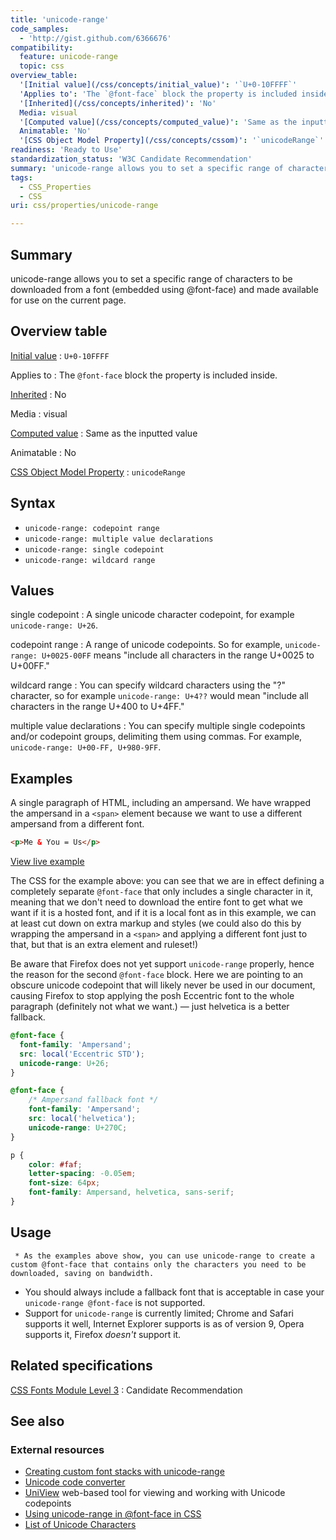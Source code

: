 ```yaml
---
title: 'unicode-range'
code_samples:
  - 'http://gist.github.com/6366676'
compatibility:
  feature: unicode-range
  topic: css
overview_table:
  '[Initial value](/css/concepts/initial_value)': '`U+0-10FFFF`'
  'Applies to': 'The `@font-face` block the property is included inside.'
  '[Inherited](/css/concepts/inherited)': 'No'
  Media: visual
  '[Computed value](/css/concepts/computed_value)': 'Same as the inputted value'
  Animatable: 'No'
  '[CSS Object Model Property](/css/concepts/cssom)': '`unicodeRange`'
readiness: 'Ready to Use'
standardization_status: 'W3C Candidate Recommendation'
summary: 'unicode-range allows you to set a specific range of characters to be downloaded from a font (embedded using @font-face) and made available for use on the current page.'
tags:
  - CSS_Properties
  - CSS
uri: css/properties/unicode-range

---
```

## Summary

unicode-range allows you to set a specific range of characters to be downloaded from a font (embedded using @font-face) and made available for use on the current page.

## Overview table

[Initial value](/css/concepts/initial_value)
:   `U+0-10FFFF`

Applies to
:   The `@font-face` block the property is included inside.

[Inherited](/css/concepts/inherited)
:   No

Media
:   visual

[Computed value](/css/concepts/computed_value)
:   Same as the inputted value

Animatable
:   No

[CSS Object Model Property](/css/concepts/cssom)
:   `unicodeRange`

## Syntax

-   `unicode-range: codepoint range`
-   `unicode-range: multiple value declarations`
-   `unicode-range: single codepoint`
-   `unicode-range: wildcard range`

## Values

single codepoint
:   A single unicode character codepoint, for example `unicode-range: U+26`.

codepoint range
:   A range of unicode codepoints. So for example, `unicode-range: U+0025-00FF` means "include all characters in the range U+0025 to U+00FF."

wildcard range
:   You can specify wildcard characters using the "?" character, so for example `unicode-range: U+4??` would mean "include all characters in the range U+400 to U+4FF."

multiple value declarations
:   You can specify multiple single codepoints and/or codepoint groups, delimiting them using commas. For example, `unicode-range: U+00-FF, U+980-9FF`.

## Examples

A single paragraph of HTML, including an ampersand. We have wrapped the ampersand in a `<span>` element because we want to use a different ampersand from a different font.

``` html
<p>Me & You = Us</p>
```

[View live example](http://gist.github.com/6366676)

The CSS for the example above: you can see that we are in effect defining a completely separate `@font-face` that only includes a single character in it, meaning that we don't need to download the entire font to get what we want if it is a hosted font, and if it is a local font as in this example, we can at least cut down on extra markup and styles (we could also do this by wrapping the ampersand in a `<span>` and applying a different font just to that, but that is an extra element and ruleset!)

Be aware that Firefox does not yet support `unicode-range` properly, hence the reason for the second `@font-face` block. Here we are pointing to an obscure unicode codepoint that will likely never be used in our document, causing Firefox to stop applying the posh Eccentric font to the whole paragraph (definitely not what we want.) — just helvetica is a better fallback.

``` css
@font-face {
  font-family: 'Ampersand';
  src: local('Eccentric STD');
  unicode-range: U+26;
}

@font-face {
    /* Ampersand fallback font */
    font-family: 'Ampersand';
    src: local('helvetica');
    unicode-range: U+270C;
}

p {
    color: #faf;
    letter-spacing: -0.05em;
    font-size: 64px;
    font-family: Ampersand, helvetica, sans-serif;
}
```

## Usage

     * As the examples above show, you can use unicode-range to create a custom @font-face that contains only the characters you need to be downloaded, saving on bandwidth.

-   You should always include a fallback font that is acceptable in case your `unicode-range @font-face` is not supported.
-   Support for `unicode-range` is currently limited; Chrome and Safari supports it well, Internet Explorer supports is as of version 9, Opera supports it, Firefox *doesn't* support it.

## Related specifications

[CSS Fonts Module Level 3](http://www.w3.org/TR/css-fonts-3/#descdef-unicode-range)
:   Candidate Recommendation

## See also

### External resources

-   [Creating custom font stacks with unicode-range](http://24ways.org/2011/creating-custom-font-stacks-with-unicode-range/)
-   [Unicode code converter](http://www.rishida.net/tools/conversion/)
-   [UniView](http://rishida.net/scripts/uniview/) web-based tool for viewing and working with Unicode codepoints
-   [Using unicode-range in @font-face in CSS](http://rishida.net/blog/?p=760)
-   [List of Unicode Characters](http://en.wikipedia.org/wiki/List_of_Unicode_characters)
